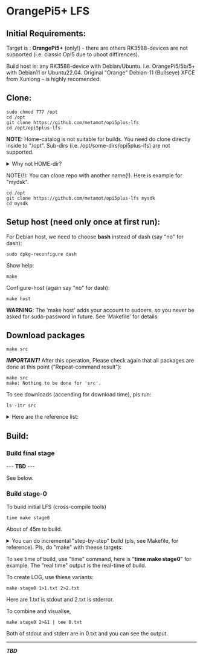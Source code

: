 # OrangePi5+ LFS

## Initial Requirements:

Target is : **OrangePi5+** (only!) - there are others RK3588-devices are not supported (i.e. classic Opi5 due to uboot diffirences).

Build host is: any RK3588-device with Debian/Ubuntu. I.e. OrangePi5/5b/5+ with Debian11 or Ubuntu22.04. Original "Orange" Debian-11 (Bullseye) XFCE from Xunlong - is highly recomended.

## Clone:

    sudo chmod 777 /opt
    cd /opt
    git clone https://github.com/metamot/opi5plus-lfs
    cd /opt/opi5plus-lfs

**NOTE:** Home-catalog is not suitable for builds. You need do clone directly inside to "/opt". Sub-dirs (i.e. /opt/some-dirs/opi5plus-lfs) are not supported.

<details>
  <summary>Why not HOME-dir?</summary>
    You can rename "/opt/opiplus-lfs" for example, to as "/opt/mysdk" or somthihg else. 
    You can clone to different dir in the /opt,  as is "git clone https://github.com/metamot/opi5plus-lfs my-new-sdk" or somethimg else. 
    You can use different name.
    But you cant(!) create something in "deep more" below this.
    No more as "/opt/SubDir/MySdk" - stringly is not available, there is only "/opt/MySdk" is avialable.
    The problem is - You can watch "tmp"-dir to show what is the package is builds now.
    You can see "watch /opt/mysdk/tmp" it is WHAT NOW PACKAGE IS IN BUILD. To see the progress.
    So, There are two builds are exist. Stage-1 (host tools-builds) AND Stage-2 (the new sytem under chroot).
    The chroot-system has no avialable to see anything far that '/' (The root). 
</details>

NOTE(!): You can clone repo with another name(!). Here is example for "mydsk".

    cd /opt
    git clone https://github.com/metamot/opi5plus-lfs mysdk
    cd mysdk

## Setup host (need only once at first run):

For Debian host, we need to choose **bash** instead of dash (say "no" for dash):

    sudo dpkg-reconfigure dash

Show help:

    make

Configure-host (again say "no" for dash):

    make host

**WARNING**: The 'make host' adds your account to sudoers, so you never be asked for sudo-password in future. See 'Makefile' for details.

## Download packages

    make src

***IMPORTANT!*** After this operation, Please check again that all packages are done at this point ("Repeat-command result"):

    make src
    make: Nothing to be done for 'src'.

To see downloads (accending for download time), pls run:

    ls -1tr src

<details>
  <summary>Here are the reference list:</summary>
    
bash-5.0-upstream_fixes-1.patch

bzip2-1.0.8-install_docs-1.patch

coreutils-8.32-i18n-1.patch

glibc-2.32-fhs-1.patch

kbd-2.3.0-backspace-1.patch

libarchive-3.4.3-testsuite_fix-1.patch

unzip-6.0-consolidated_fixes-1.patch

cyrus-sasl-2.1.27-doc_fixes-1.patch

net-tools-CVS_20101030-remove_dups-1.patch

openldap-2.4.51-consolidated-2.patch

acl-2.2.53.tar.gz

attr-2.4.48.tar.gz

autoconf-2.69.tar.xz

automake-1.16.2.tar.xz

bash-5.0.tar.gz

bc-3.1.5.tar.xz

binutils-2.35.tar.xz

bison-3.7.1.tar.xz

bzip2-1.0.8.tar.gz

check-0.15.2.tar.gz

cmake-3.18.1.tar.gz

convmv-2.05.tar.gz

coreutils-8.32.tar.xz

cpio-2.13.tar.bz2

db-5.3.28.tar.gz

dbus-1.12.20.tar.gz

dejagnu-1.6.2.tar.gz

diffutils-3.7.tar.xz

dosfstools-4.1.tar.xz

dtc-1.7.0.tar.gz

e2fsprogs-1.45.6.tar.gz

elfutils-0.180.tar.bz2

expat-2.6.2.tar.xz

expect5.45.4.tar.gz

file-5.39.tar.gz

findutils-4.7.0.tar.xz

flex-2.6.4.tar.gz

gawk-5.1.0.tar.xz

gcc-10.2.0.tar.xz

gdbm-1.18.1.tar.gz

gettext-0.21.tar.xz

glibc-2.32.tar.xz

gmp-6.2.0.tar.xz

gperf-3.1.tar.gz

grep-3.4.tar.xz

groff-1.22.4.tar.gz

gzip-1.10.tar.xz

iana-etc-20200821.tar.gz

inetutils-1.9.4.tar.xz

intltool-0.51.0.tar.gz

iproute2-5.8.0.tar.xz

iptables-1.8.5.tar.bz2

isl-0.23.tar.xz

kbd-2.3.0.tar.xz

kmod-27.tar.xz

less-551.tar.gz

libarchive-3.4.3.tar.xz

libcap-2.42.tar.xz

libcbor-0.7.0.zip

libedit-20240517-3.1.tar.gz

libedit_bullsyey_3.1-20191231.orig.tar.gz

libffi-3.3.tar.gz

libidn2-2.3.0.tar.gz

libmd-1.0.3.tar.xz

libmnl-1.0.4.tar.bz2

libpipeline-1.5.3.tar.gz

libtasn1-4.16.0.tar.gz

libtool-2.4.6.tar.xz

libunistring-0.9.10.tar.xz

libusb-1.0.23.tar.bz2

libuv-v1.38.1.tar.gz

m4-1.4.18.tar.xz

make-4.3.tar.gz

make-ca-1.7.tar.xz

man-db-2.9.3.tar.xz

man-pages-5.08.tar.xz

meson-0.55.0.tar.gz

microcom-2023.09.0.tar.gz

mpc-1.1.0.tar.gz

mpfr-4.1.0.tar.xz

nano-5.2.tar.xz

ncurses-6.2.tar.gz

net-tools-CVS_20101030.tar.gz

nftables-1.0.9.tar.xz

ninja-1.10.0.tar.gz

nghttp2-1.41.0.tar.xz

openssl-1.1.1g.tar.gz

openldap-2.4.51.tgz

openssh-8.3p1.tar.gz

parted-3.3.tar.xz

patch-2.7.6.tar.xz

pcre-8.44.tar.gz

perl-5.32.0.tar.xz

pkg-config-0.29.2.tar.gz

popt-1.18.tar.gz

procps-ng-3.3.16.tar.xz

psmisc-23.4.tar.xz

pyelftools-0.30.zip

Python-3.8.5.tar.xz

python-3.8.5-docs-html.tar.bz2

Python-2.7.18.tar.xz

re2c-3.1.tar.gz

readline-8.0.tar.gz

rsync-3.2.3.tar.gz

cyrus-sasl-2.1.27.tar.gz

sed-4.8.tar.xz

shadow-4.8.1.tar.xz

sharutils-4.15.2.tar.xz

swig-4.0.2.tar.gz

systemd-246.tar.gz

tar-1.32.tar.xz

tcl8.6.10-src.tar.gz

tcl8.6.10-html.tar.gz

texinfo-6.7.tar.xz

tzdata2020a.tar.gz

unzip60.tar.gz

usbutils-012.tar.xz

util-linux-2.36.tar.xz

wget-1.20.3.tar.gz

which-2.21.tar.gz

XML-Parser-2.46.tar.gz

xz-5.2.5.tar.xz

zlib-1.3.1.tar.xz

zip30.tar.gz

zstd-1.4.5.tar.gz

config.guess

config.sub

orangepi5-rkbin-only_rk3588.cpio.zst

rockchip-rk35-atf.src.cpio.zst

uboot-v2024.04.src.cpio.zst

orangepi5-uboot.src.cpio.zst

rkdeveloptool.src.cpio.zst

orangepi5-linux510.src.cpio.zst

can-utils-v2020.12.0.src.cpio.zst

usb.ids.cpio.zst

</details>

## Build:

###  Build final stage

--- **TBD** --- 

See below.

### Build stage-0

To build initial LFS (cross-compile tools)

    time make stage0

About of 45m to build.

<details>
  <summary>You can do incremental "step-by-step" build (pls, see Makefile, for reference). Pls, do "make" with theese targets:</summary>

hst-headers

hst-binutils1

hst-gcc1

hst-glibc

hst-libcpp1

hst-m4

hst-ncurses

hst-bash

hst-coreutils

hst-diffutils

hst-file

hst-findutils

hst-gawk

hst-grep

hst-gzip

hst-make

hst-patch

hst-sed

hst-tar

hst-xz

hst-zstd

hst-cpio

hst-binutils2

hst-gcc2

hst-full

lfs-chroot/opt/mysdk/Makefile

lfs-chroot/opt/mysdk/chroot1.sh

stage0

</details>

To see time of build, use "time" command, here is "**time make stage0**" for example. The "real time" output is the real-time of build.

To create LOG, use thiese variants:

    make stage0 1>1.txt 2>2.txt

Here are 1.txt is stdout and 2.txt is stderror.

To combine and visualise,

    make stage0 2>&1 | tee 0.txt

Both of stdout and stderr are in 0.txt and you can see the output.

----

***TBD***
